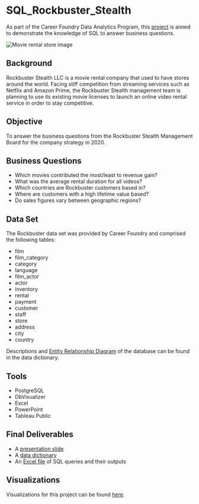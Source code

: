 # SQL_Rockbuster_Stealth
As part of the Career Foundry Data Analytics Program, this [project](Rockbuster%20-%20Data%20Project%20Brief%20.pdf) is aimed to demonstrate the knowledge of SQL to answer business questions. 

![Movie rental store image](https://www.cnet.com/a/img/resize/2510e401ff1a57a85d7046295a267896a2861aeb/hub/2019/12/06/5140ca33-0a3c-4b3f-8366-7c0e1876170a/vudu-movies-dec-2019.jpg?auto=webp&fit=crop&height=675&width=1200)

## Background
Rockbuster Stealth LLC is a movie rental company that used to have stores around the world. Facing stiff competition from streaming services such as Netflix and Amazon Prime, the Rockbuster Stealth management team is planning to use its existing movie licenses to launch an online video rental service in order to stay competitive.

## Objective
To answer the business questions from the Rockbuster Stealth Management Board for the company strategy in 2020.

## Business Questions
- Which movies contributed the most/least to revenue gain?
- What was the average rental duration for all videos?
- Which countries are Rockbuster customers based in?
- Where are customers with a high lifetime value based?
- Do sales figures vary between geographic regions?

## Data Set
The Rockbuster data set was provided by Career Foundry and comprised the following tables:
- film
- film_category
- category
- language
- film_actor
- actor
- inventory
- rental
- payment
- customer
- staff
- store
- address
- city
- country

Descriptions and [Entity Relationship Diagram](Rockbuster%20-%20ERD.jpg) of the database can be found in the data dictionary.

## Tools
- PostgreSQL 
- DbVisualizer
- Excel
- PowerPoint
- Tableau Public

## Final Deliverables
- A [presentation slide](Rockbuster%20-%20Presentation%20Slide.pptx)
- A [data dictionary](Rockbuster%20-%20Data%20Dictionary.pdf)
- An [Excel file](Rockbuster%20-%20SQL%20Queries%20%26%20Outputs.xlsx) of SQL queries and their outputs

## Visualizations
Visualizations for this project can be found [here](https://public.tableau.com/views/VisualizationsforRockbusterStealth/AvgRevperMovievsGenre-Bar?:language=en-US&:sid=&:redirect=auth&:display_count=n&:origin=viz_share_link). 
